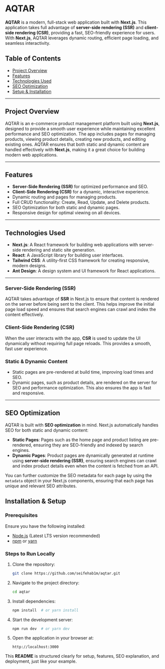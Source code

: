 # AQTAR

**AQTAR** is a modern, full-stack web application built with **Next.js**. This application takes full advantage of **server-side rendering (SSR)** and **client-side rendering (CSR)**, providing a fast, SEO-friendly experience for users. With **Next.js**, AQTAR leverages dynamic routing, efficient page loading, and seamless interactivity.

## Table of Contents

- [Project Overview](#project-overview)
- [Features](#features)
- [Technologies Used](#technologies-used)
- [SEO Optimization](#seo-optimization)
- [Setup & Installation](#setup--installation)

---

## Project Overview

AQTAR is an e-commerce product management platform built using **Next.js**, designed to provide a smooth user experience while maintaining excellent performance and SEO optimization. The app includes pages for managing products, viewing product details, creating new products, and editing existing ones. AQTAR ensures that both static and dynamic content are handled effectively with **Next.js**, making it a great choice for building modern web applications.

---

## Features

- **Server-Side Rendering (SSR)** for optimized performance and SEO.
- **Client-Side Rendering (CSR)** for a dynamic, interactive experience.
- Dynamic routing and pages for managing products.
- Full CRUD functionality: Create, Read, Update, and Delete products.
- SEO Optimization for both static and dynamic pages.
- Responsive design for optimal viewing on all devices.

---

## Technologies Used

- **Next.js**: A React framework for building web applications with server-side rendering and static site generation.
- **React**: A JavaScript library for building user interfaces.
- **Tailwind CSS**: A utility-first CSS framework for creating responsive, modern designs.
- **Ant Design**: A design system and UI framework for React applications.

---

### Server-Side Rendering (SSR)

AQTAR takes advantage of **SSR** in Next.js to ensure that content is rendered on the server before being sent to the client. This helps improve the initial page load speed and ensures that search engines can crawl and index the content effectively.

### Client-Side Rendering (CSR)

When the user interacts with the app, **CSR** is used to update the UI dynamically without requiring full page reloads. This provides a smooth, fast user experience.

### Static & Dynamic Content

- Static pages are pre-rendered at build time, improving load times and SEO.
- Dynamic pages, such as product details, are rendered on the server for SEO and performance optimization. This also ensures the app is fast and responsive.

---

## SEO Optimization

AQTAR is built with **SEO optimization** in mind. Next.js automatically handles SEO for both static and dynamic content:

- **Static Pages**: Pages such as the home page and product listing are pre-rendered, ensuring they are SEO-friendly and indexed by search engines.
- **Dynamic Pages**: Product pages are dynamically generated at runtime using **server-side rendering (SSR)**, ensuring search engines can crawl and index product details even when the content is fetched from an API.

You can further customize the SEO metadata for each page by using the `metadata` object in your Next.js components, ensuring that each page has unique and relevant SEO attributes.

## Installation & Setup

### Prerequisites

Ensure you have the following installed:

- [Node.js](https://nodejs.org/) (Latest LTS version recommended)
- [npm](https://www.npmjs.com/) or [yarn](https://yarnpkg.com/)

### Steps to Run Locally

1. Clone the repository:
   ```bash
   git clone https://github.com/seifehab1m/aqtar.git
   ```
2. Navigate to the project directory:
   ```bash
   cd aqtar
   ```
3. Install dependencies:
   ```bash
   npm install  # or yarn install
   ```
4. Start the development server:
   ```bash
   npm run dev  # or yarn dev
   ```
5. Open the application in your browser at:
   ```
   http://localhost:3000
   ```

This **README** is structured clearly for setup, features, SEO explanation, and deployment, just like your example.
